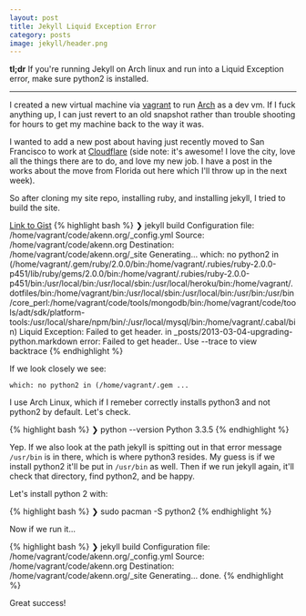 ```yaml
---
layout: post
title: Jekyll Liquid Exception Error
category: posts
image: jekyll/header.png
---
```


<span class='summary'><strong>tl;dr</strong> If you're running Jekyll on Arch linux and run into a Liquid Exception error, make sure python2 is installed.</span>

---

I created a new virtual machine via [vagrant](http://vagrantpress.org/) to run [Arch](https://www.archlinux.org/) as a dev vm. If I fuck anything up, I can just revert to an old snapshot rather than trouble shooting for hours to get my machine back to the way it was. 

I wanted to add a new post about having just recently moved to San Francisco to work at [Cloudflare](https://www.cloudflare.com/) (side note: it's awesome! I love the city, love all the things there are to do, and love my new job. I have a post in the works about the move from Florida out here which I'll throw up in the next week). 

So after cloning my site repo, installing ruby, and installing jekyll, I tried to build the site.

[Link to Gist](https://gist.github.com/L1fescape/beb1a918b8e0b9c8c826)
{% highlight bash %}
❯ jekyll build
Configuration file: /home/vagrant/code/akenn.org/_config.yml
            Source: /home/vagrant/code/akenn.org
       Destination: /home/vagrant/code/akenn.org/_site
      Generating... which: no python2 in (/home/vagrant/.gem/ruby/2.0.0/bin:/home/vagrant/.rubies/ruby-2.0.0-p451/lib/ruby/gems/2.0.0/bin:/home/vagrant/.rubies/ruby-2.0.0-p451/bin:/usr/local/bin:/usr/local/sbin:/usr/local/heroku/bin:/home/vagrant/.dotfiles/bin:/home/vagrant/bin:/usr/local/sbin:/usr/local/bin:/usr/bin:/usr/bin/core_perl:/home/vagrant/code/tools/mongodb/bin:/home/vagrant/code/tools/adt/sdk/platform-tools:/usr/local/share/npm/bin/:/usr/local/mysql/bin:/home/vagrant/.cabal/bin)
  Liquid Exception: Failed to get header. in _posts/2013-03-04-upgrading-python.markdown
error: Failed to get header.. Use --trace to view backtrace
{% endhighlight %}

If we look closely we see:

 `which: no python2 in (/home/vagrant/.gem ...` 

I use Arch Linux, which if I remeber correctly installs python3 and not python2 by default. Let's check.

{% highlight bash %}
❯ python --version
Python 3.3.5
{% endhighlight %}

Yep. If we also look at the path jekyll is spitting out in that error message `/usr/bin` is in there, which is where python3 resides. My guess is if we install python2 it'll be put in `/usr/bin` as well. Then if we run jekyll again, it'll check that directory, find python2, and be happy.

Let's install python 2 with:

{% highlight bash %}
❯ sudo pacman -S python2
{% endhighlight %}

Now if we run it...

{% highlight bash %}
❯ jekyll build
Configuration file: /home/vagrant/code/akenn.org/_config.yml
            Source: /home/vagrant/code/akenn.org
       Destination: /home/vagrant/code/akenn.org/_site
      Generating... done.
{% endhighlight %}

Great success!

